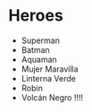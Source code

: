 # Heroes

* Superman
* Batman
* Aquaman
* Mujer Maravilla
* Linterna Verde
* Robin
* Volcán Negro !!!!
